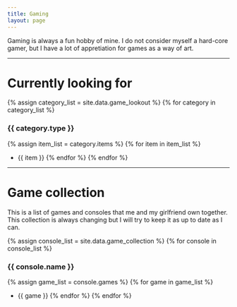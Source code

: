 ```yaml
---
title: Gaming
layout: page
---
```


Gaming is always a fun hobby of mine. I do not consider myself a hard-core gamer, but I have a lot of appretiation for games as a way of art. 

---

# Currently looking for

{% assign category_list = site.data.game_lookout %}
{% for category in category_list %}
### {{ category.type }}
{% assign item_list = category.items %}
{% for item in item_list %}
  * {{ item }}
{% endfor %}
{% endfor %}

---

# Game collection

This is a list of games and consoles that me and my girlfriend own together. This collection is always changing but I will try to keep it as up to date as I can.

{% assign console_list = site.data.game_collection %}
{% for console in console_list %}
### {{ console.name }}
{% assign game_list = console.games %}
{% for game in game_list %}
  * {{ game }}
{% endfor %}
{% endfor %}


